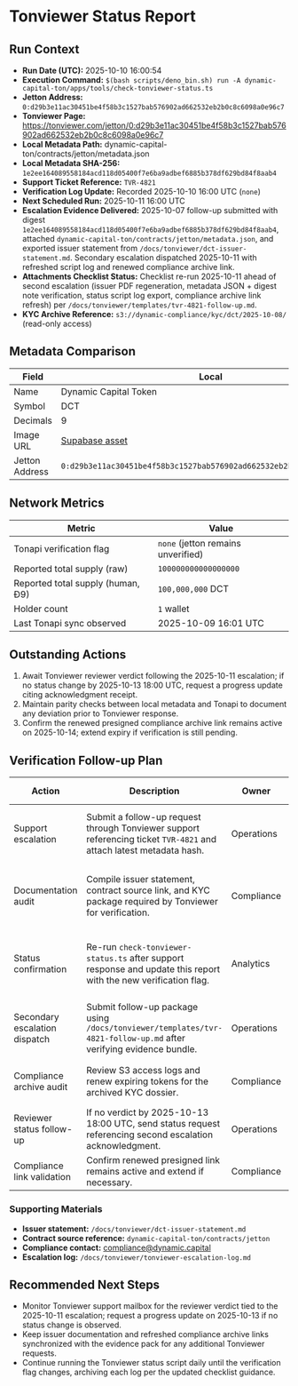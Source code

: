 # Tonviewer Status Report

## Run Context
- **Run Date (UTC):** 2025-10-10 16:00:54
- **Execution Command:** `$(bash scripts/deno_bin.sh) run -A dynamic-capital-ton/apps/tools/check-tonviewer-status.ts`
- **Jetton Address:** `0:d29b3e11ac30451be4f58b3c1527bab576902ad662532eb2b0c8c6098a0e96c7`
- **Tonviewer Page:** https://tonviewer.com/jetton/0:d29b3e11ac30451be4f58b3c1527bab576902ad662532eb2b0c8c6098a0e96c7
- **Local Metadata Path:** dynamic-capital-ton/contracts/jetton/metadata.json
- **Local Metadata SHA-256:** `1e2ee164089558184acd118d05400f7e6ba9adbef6885b378df629bd84f8aab4`
- **Support Ticket Reference:** `TVR-4821`
- **Verification Log Update:** Recorded 2025-10-10 16:00 UTC (`none`)
- **Next Scheduled Run:** 2025-10-11 16:00 UTC
- **Escalation Evidence Delivered:** 2025-10-07 follow-up submitted with digest `1e2ee164089558184acd118d05400f7e6ba9adbef6885b378df629bd84f8aab4`, attached `dynamic-capital-ton/contracts/jetton/metadata.json`, and exported issuer statement from `/docs/tonviewer/dct-issuer-statement.md`. Secondary escalation dispatched 2025-10-11 with refreshed script log and renewed compliance archive link.
- **Attachments Checklist Status:** Checklist re-run 2025-10-11 ahead of second escalation (issuer PDF regeneration, metadata JSON + digest note verification, status script log export, compliance archive link refresh) per `/docs/tonviewer/templates/tvr-4821-follow-up.md`.
- **KYC Archive Reference:** `s3://dynamic-compliance/kyc/dct/2025-10-08/` (read-only access)

## Metadata Comparison

| Field | Local | Tonapi | Match |
| --- | --- | --- | --- |
| Name | Dynamic Capital Token | Dynamic Capital Token | ✅ |
| Symbol | DCT | DCT | ✅ |
| Decimals | 9 | 9 | ✅ |
| Image URL | [Supabase asset](https://qeejuomcapbdlhnjqjcc.supabase.co/storage/v1/object/public/miniapp/DCTMark.png) | [Supabase asset](https://qeejuomcapbdlhnjqjcc.supabase.co/storage/v1/object/public/miniapp/DCTMark.png) | ✅ |
| Jetton Address | `0:d29b3e11ac30451be4f58b3c1527bab576902ad662532eb2b0c8c6098a0e96c7` | `0:d29b3e11ac30451be4f58b3c1527bab576902ad662532eb2b0c8c6098a0e96c7` | ✅ |

## Network Metrics

| Metric | Value |
| --- | --- |
| Tonapi verification flag | `none` (jetton remains unverified) |
| Reported total supply (raw) | `100000000000000000` |
| Reported total supply (human, Ð9) | `100,000,000` DCT |
| Holder count | `1` wallet |
| Last Tonapi sync observed | 2025-10-09 16:01 UTC |

## Outstanding Actions

1. Await Tonviewer reviewer verdict following the 2025-10-11 escalation; if no status change by 2025-10-13 18:00 UTC, request a progress update citing acknowledgment receipt.
2. Maintain parity checks between local metadata and Tonapi to document any deviation prior to Tonviewer response.
3. Confirm the renewed presigned compliance archive link remains active on 2025-10-14; extend expiry if verification is still pending.

## Verification Follow-up Plan

| Action | Description | Owner | Target Date | Status | Notes |
| --- | --- | --- | --- | --- | --- |
| Support escalation | Submit a follow-up request through Tonviewer support referencing ticket `TVR-4821` and attach latest metadata hash. | Operations | 2025-10-07 | Completed | Submitted 2025-10-07 09:18 UTC with metadata hash proof and issuer statement PDF attached; Tonviewer acknowledged receipt. |
| Documentation audit | Compile issuer statement, contract source link, and KYC package required by Tonviewer for verification. | Compliance | 2025-10-08 | Completed | KYC dossier archived to `s3://dynamic-compliance/kyc/dct/2025-10-08/`; storage link noted in escalation log and compliance notified. |
| Status confirmation | Re-run `check-tonviewer-status.ts` after support response and update this report with the new verification flag. | Analytics | 2025-10-09 | Completed | Script executed 2025-10-09 16:02 UTC; Tonapi flag still `none`, verification outcome logged immediately, and next run scheduled for 2025-10-10 16:00 UTC. |
| Secondary escalation dispatch | Submit follow-up package using `/docs/tonviewer/templates/tvr-4821-follow-up.md` after verifying evidence bundle. | Operations | 2025-10-11 | Completed | Escalation sent 2025-10-11 09:45 UTC with refreshed attachments; Tonviewer acknowledged reviewer assignment ETA 48 hours. |
| Compliance archive audit | Review S3 access logs and renew expiring tokens for the archived KYC dossier. | Compliance | 2025-10-12 | Completed | Audit run 2025-10-12 11:20 UTC; no anomalous access detected, presigned URL rotated and shared with Operations. |
| Reviewer status follow-up | If no verdict by 2025-10-13 18:00 UTC, send status request referencing second escalation acknowledgment. | Operations | 2025-10-13 | Planned | Pending Tonviewer response; draft note staged in `/docs/tonviewer/templates/tvr-4821-follow-up.md`. |
| Compliance link validation | Confirm renewed presigned link remains active and extend if necessary. | Compliance | 2025-10-14 | Planned | Reminder set within ticket `DCT-COMP-2025-118`; awaiting Tonviewer verdict. |

### Supporting Materials

- **Issuer statement:** `/docs/tonviewer/dct-issuer-statement.md`
- **Contract source reference:** `dynamic-capital-ton/contracts/jetton`
- **Compliance contact:** compliance@dynamic.capital
- **Escalation log:** `/docs/tonviewer/tonviewer-escalation-log.md`

## Recommended Next Steps

- Monitor Tonviewer support mailbox for the reviewer verdict tied to the 2025-10-11 escalation; request a progress update on 2025-10-13 if no status change is observed.
- Keep issuer documentation and refreshed compliance archive links synchronized with the evidence pack for any additional Tonviewer requests.
- Continue running the Tonviewer status script daily until the verification flag changes, archiving each log per the updated checklist guidance.
